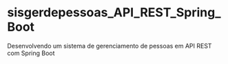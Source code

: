 # sisgerdepessoas_API_REST_Spring_Boot
Desenvolvendo um sistema de gerenciamento de pessoas em API REST com Spring Boot
